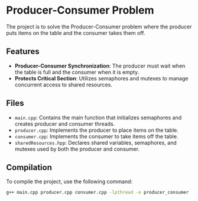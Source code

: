 # Producer-Consumer Problem

The project is to solve the Producer-Consumer problem where the producer puts items on the table and the consumer takes them off.

## Features

- **Producer-Consumer Synchronization**: The producer must wait when the table is full and the consumer when it is empty.
- **Protects Critical Section**: Utilizes semaphores and mutexes to manage concurrent access to shared resources.

## Files

- `main.cpp`: Contains the main function that initializes semaphores and creates producer and consumer threads.
- `producer.cpp`: Implements the producer to place items on the table.
- `consumer.cpp`: Implements the consumer to take items off the table.
- `sharedResources.hpp`: Declares shared variables, semaphores, and mutexes used by both the producer and consumer.

## Compilation

To compile the project, use the following command:

```bash
g++ main.cpp producer.cpp consumer.cpp -lpthread -o producer_consumer
